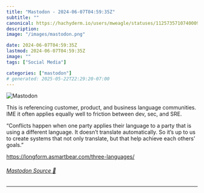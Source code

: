 ```yaml
---
title: "Mastodon - 2024-06-07T04:59:35Z"
subtitle: ""
canonical: https://hachyderm.io/users/mweagle/statuses/112573571074000936
description:
image: "/images/mastodon.png"

date: 2024-06-07T04:59:35Z
lastmod: 2024-06-07T04:59:35Z
image: ""
tags: ["Social Media"]

categories: ["mastodon"]
# generated: 2025-05-22T22:29:20-07:00
---
```

![Mastodon](/images/mastodon.png)

<p>This is referencing customer, product, and business language communities. IME it often applies equally well to friction between dev, sec, and SRE.</p><p>“Conflicts happen when one party applies their language to a party that is using a different language. It doesn’t translate automatically. So it’s up to us to create systems that not only translate, but that help achieve each others’ goals.”</p><p><a href="https://longform.asmartbear.com/three-languages/" target="_blank" rel="nofollow noopener noreferrer" translate="no"><span class="invisible">https://</span><span class="ellipsis">longform.asmartbear.com/three-</span><span class="invisible">languages/</span></a></p>


###### [Mastodon Source 🐘](https://hachyderm.io/@mweagle/112573571074000936)

___
